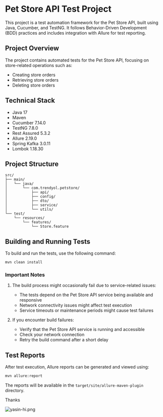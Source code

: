 # Pet Store API Test Project

This project is a test automation framework for the Pet Store API, built using Java, Cucumber, and TestNG. It follows Behavior-Driven Development (BDD) practices and includes integration with Allure for test reporting.

## Project Overview

The project contains automated tests for the Pet Store API, focusing on store-related operations such as:
- Creating store orders
- Retrieving store orders
- Deleting store orders

## Technical Stack

- Java 17
- Maven
- Cucumber 7.14.0
- TestNG 7.8.0
- Rest Assured 5.3.2
- Allure 2.19.0
- Spring Kafka 3.0.11
- Lombok 1.18.30

## Project Structure

```
src/
├── main/
│   └── java/
│       └── com.trendyol.petstore/
│           ├── api/
│           ├── config/
│           ├── dto/
│           ├── service/
│           └── utils/
└── test/
    └── resources/
        └── features/
            └── Store.feature
```

## Building and Running Tests

To build and run the tests, use the following command:

```bash
mvn clean install
```

### Important Notes

1. The build process might occasionally fail due to service-related issues:
   - The tests depend on the Pet Store API service being available and responsive
   - Network connectivity issues might affect test execution
   - Service timeouts or maintenance periods might cause test failures

2. If you encounter build failures:
   - Verify that the Pet Store API service is running and accessible
   - Check your network connection
   - Retry the build command after a short delay

## Test Reports

After test execution, Allure reports can be generated and viewed using:

```bash
mvn allure:report
```

The reports will be available in the `target/site/allure-maven-plugin` directory.

Thanks

![yasin-hi.png](../../../Downloads/yasin-hi.png)
